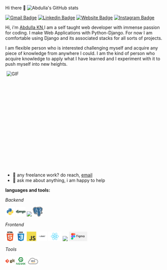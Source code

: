  Hi there 👋
![Abdulla's GitHub stats](https://github-readme-stats.vercel.app/api?username=abdullakn)


<!--
**abdullakn/abdullakn** is a ✨ _special_ ✨ repository because its `README.md` (this file) appears on your GitHub profile.

Here are some ideas to get you started:

- 🔭 I’m currently working on ...
- 🌱 I’m currently learning ...
- 👯 I’m looking to collaborate on ...
- 🤔 I’m looking for help with ...
- 💬 Ask me about ...
- 📫 How to reach me: ...
- 😄 Pronouns: ...
- ⚡ Fun fact: ...
-->

[![Gmail Badge](https://img.shields.io/badge/-abdullakn96@gmail.com-c14438?style=flat&logo=Gmail&logoColor=white&link=mailto:abdullakn96@gmail.com)](mailto:abdullakn96@gmail.com)
[![Linkedin Badge](https://img.shields.io/badge/-AbdullaKN-blue?style=flat&logo=Linkedin&logoColor=white&link=https://www.linkedin.com/in/abdulla-kn-2662841b7/)](https://www.linkedin.com/in/abdulla-kn-2662841b7/)
[![Website Badge](https://img.shields.io/badge/-AbdullaKN-green?style=flat&logo=Google-Chrome&logoColor=white&link=https://jessicalim.me)](http://profile.abdullakn.online)
[![Instagram Badge](https://img.shields.io/badge/-@hashmy_abdulla-pink?style=flat&logo=instagram&logoColor=white&link=https://instagram.com/jlim_slam/)](https://instagram.com/hashmy_abdulla)

Hi, i'm [Abdulla KN](http://profile.abdullakn.online/),I am a self taught web developer with immense passion for coding. I make Web Applications with Python-Django. For now I am comfortable using Django and its associated stacks for all sorts of projects.

I am flexible person who is interested challenging myself and acquire any piece of knowledge from anywhere I could. I am the kind of person who acquire knowledge to apply what I have learned and I experiment with it to push myself into new heights.


  <img align="right" alt="GIF" src="https://github.com/abhisheknaiidu/abhisheknaiidu/blob/master/code.gif?raw=true" width="500" height="320" />

- 💼 any freelance work? do reach, [email](mailto:abdullakn96@gmail.com) 
- 💬 ask me about anything, i am happy to help



**languages and tools:**  

*Backend*

<code><img height="30" src="https://raw.githubusercontent.com/github/explore/80688e429a7d4ef2fca1e82350fe8e3517d3494d/topics/python/python.png"></code>
<code><img height="30" src="https://raw.githubusercontent.com/github/explore/80688e429a7d4ef2fca1e82350fe8e3517d3494d/topics/django/django.png"></code>
<code><img height="30" src="https://storage.googleapis.com/cw-p1w5jpim0sdhkccw8gr/media/blog-images/drf-logo2.png"></code>
<code><img height="30" src="https://raw.githubusercontent.com/github/explore/80688e429a7d4ef2fca1e82350fe8e3517d3494d/topics/postgresql/postgresql.png"></code>

*Frontend*

<code><img height="30" src="https://raw.githubusercontent.com/github/explore/80688e429a7d4ef2fca1e82350fe8e3517d3494d/topics/html/html.png"></code>
<code><img height="30" src="https://raw.githubusercontent.com/github/explore/80688e429a7d4ef2fca1e82350fe8e3517d3494d/topics/css/css.png"></code>
<code><img height="30" src="https://raw.githubusercontent.com/github/explore/5c058a388828bb5fde0bcafd4bc867b5bb3f26f3/topics/javascript/javascript.png"></code>
<code><img height="30" src="https://raw.githubusercontent.com/github/explore/80688e429a7d4ef2fca1e82350fe8e3517d3494d/topics/jquery/jquery.png"></code>
<code><img height="30" src="https://github.com/abdullakn/abdullakn/blob/main/react.png"></code>
<code><img height="30" src="https://upload.wikimedia.org/wikipedia/commons/b/b2/Bootstrap_logo.svg"></code>
<code><img height="30" src="https://github.com/abdullakn/abdullakn/blob/main/figma.png"></code>
 
*Tools*
 
<code><img height="30" src="https://raw.githubusercontent.com/github/explore/80688e429a7d4ef2fca1e82350fe8e3517d3494d/topics/git/git.png"></code>
<code><img height="30" src="https://github.com/abdullakn/abdullakn/blob/main/nginx.png"></code>
<code><img height="30" src="https://github.com/abdullakn/abdullakn/blob/main/aws.png"></code>








